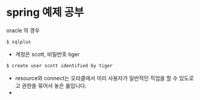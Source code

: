 
# spring 예제 공부



oracle 의 경우 



````bash
$ sqlplus
````

- 계정은 scott, 비밀번호 tiger

```bash
$ create user scott identified by tiger
```

- resource와 connect는 오라클에서 미리 사용자가 일반적인 직업을 할 수 있도로고 권한을 묶어서 놓은 룰입니다.
- 